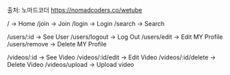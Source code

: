 출처: 노마드코더 
https://nomadcoders.co/wetube

/ -> Home
/join -> Join
/login -> Login
/search -> Search

/users/:id -> See User
/users/logout -> Log Out
/users/edit -> Edit MY Profile
/users/remove -> Delete MY Profile

/videos/:id -> See Video
/videos/:id/edit -> Edit Video
/videos/:id/delete -> Delete Video
/videos/upload -> Upload video
